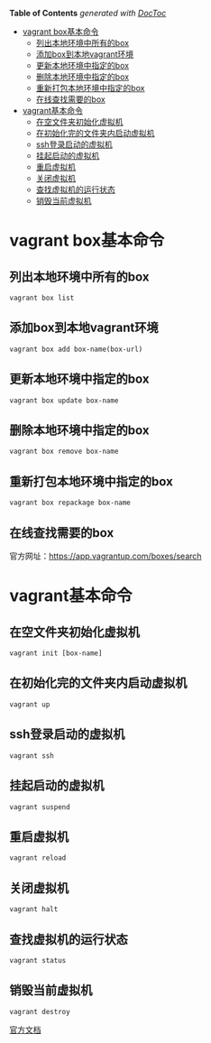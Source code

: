 <!-- START doctoc generated TOC please keep comment here to allow auto update -->
<!-- DON'T EDIT THIS SECTION, INSTEAD RE-RUN doctoc TO UPDATE -->
**Table of Contents**  *generated with [DocToc](https://github.com/thlorenz/doctoc)*

- [vagrant box基本命令](#vagrant-box%E5%9F%BA%E6%9C%AC%E5%91%BD%E4%BB%A4)
  - [列出本地环境中所有的box](#%E5%88%97%E5%87%BA%E6%9C%AC%E5%9C%B0%E7%8E%AF%E5%A2%83%E4%B8%AD%E6%89%80%E6%9C%89%E7%9A%84box)
  - [添加box到本地vagrant环境](#%E6%B7%BB%E5%8A%A0box%E5%88%B0%E6%9C%AC%E5%9C%B0vagrant%E7%8E%AF%E5%A2%83)
  - [更新本地环境中指定的box](#%E6%9B%B4%E6%96%B0%E6%9C%AC%E5%9C%B0%E7%8E%AF%E5%A2%83%E4%B8%AD%E6%8C%87%E5%AE%9A%E7%9A%84box)
  - [删除本地环境中指定的box](#%E5%88%A0%E9%99%A4%E6%9C%AC%E5%9C%B0%E7%8E%AF%E5%A2%83%E4%B8%AD%E6%8C%87%E5%AE%9A%E7%9A%84box)
  - [重新打包本地环境中指定的box](#%E9%87%8D%E6%96%B0%E6%89%93%E5%8C%85%E6%9C%AC%E5%9C%B0%E7%8E%AF%E5%A2%83%E4%B8%AD%E6%8C%87%E5%AE%9A%E7%9A%84box)
  - [在线查找需要的box](#%E5%9C%A8%E7%BA%BF%E6%9F%A5%E6%89%BE%E9%9C%80%E8%A6%81%E7%9A%84box)
- [vagrant基本命令](#vagrant%E5%9F%BA%E6%9C%AC%E5%91%BD%E4%BB%A4)
  - [在空文件夹初始化虚拟机](#%E5%9C%A8%E7%A9%BA%E6%96%87%E4%BB%B6%E5%A4%B9%E5%88%9D%E5%A7%8B%E5%8C%96%E8%99%9A%E6%8B%9F%E6%9C%BA)
  - [在初始化完的文件夹内启动虚拟机](#%E5%9C%A8%E5%88%9D%E5%A7%8B%E5%8C%96%E5%AE%8C%E7%9A%84%E6%96%87%E4%BB%B6%E5%A4%B9%E5%86%85%E5%90%AF%E5%8A%A8%E8%99%9A%E6%8B%9F%E6%9C%BA)
  - [ssh登录启动的虚拟机](#ssh%E7%99%BB%E5%BD%95%E5%90%AF%E5%8A%A8%E7%9A%84%E8%99%9A%E6%8B%9F%E6%9C%BA)
  - [挂起启动的虚拟机](#%E6%8C%82%E8%B5%B7%E5%90%AF%E5%8A%A8%E7%9A%84%E8%99%9A%E6%8B%9F%E6%9C%BA)
  - [重启虚拟机](#%E9%87%8D%E5%90%AF%E8%99%9A%E6%8B%9F%E6%9C%BA)
  - [关闭虚拟机](#%E5%85%B3%E9%97%AD%E8%99%9A%E6%8B%9F%E6%9C%BA)
  - [查找虚拟机的运行状态](#%E6%9F%A5%E6%89%BE%E8%99%9A%E6%8B%9F%E6%9C%BA%E7%9A%84%E8%BF%90%E8%A1%8C%E7%8A%B6%E6%80%81)
  - [销毁当前虚拟机](#%E9%94%80%E6%AF%81%E5%BD%93%E5%89%8D%E8%99%9A%E6%8B%9F%E6%9C%BA)

<!-- END doctoc generated TOC please keep comment here to allow auto update -->

# vagrant box基本命令

## 列出本地环境中所有的box

```shell
vagrant box list
```

## 添加box到本地vagrant环境

```shell
vagrant box add box-name(box-url)
```

## 更新本地环境中指定的box

```shell
vagrant box update box-name
```

## 删除本地环境中指定的box

```shell
vagrant box remove box-name
```

## 重新打包本地环境中指定的box

```shell
vagrant box repackage box-name
```

## 在线查找需要的box

官方网址：https://app.vagrantup.com/boxes/search

# vagrant基本命令

## 在空文件夹初始化虚拟机

```shell
vagrant init [box-name]
```

## 在初始化完的文件夹内启动虚拟机

```shell
vagrant up
```

## ssh登录启动的虚拟机

```shell
vagrant ssh
```

## 挂起启动的虚拟机

```shell
vagrant suspend
```

## 重启虚拟机

```shell
vagrant reload
```

## 关闭虚拟机

```shell
vagrant halt
```

## 查找虚拟机的运行状态

```shell
vagrant status
```

## 销毁当前虚拟机

```shell
vagrant destroy
```

[官方文档](https://www.vagrantup.com/docs)